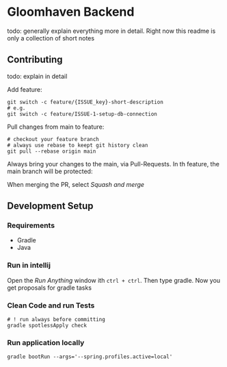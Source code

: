 # Gloomhaven Backend

todo: generally explain everything more in detail. Right now this readme is only a collection of short notes

## Contributing

todo: explain in detail

Add feature:

```shell
git switch -c feature/{ISSUE_key}-short-description
# e.g.
git switch -c feature/ISSUE-1-setup-db-connection
```

Pull changes from main to feature:

```shell
# checkout your feature branch
# always use rebase to keept git history clean
git pull --rebase origin main
```

Always bring your changes to the main, via Pull-Requests. In th feature, the main branch will be protected:

When merging the PR, select *Squash and merge*

## Development Setup

### Requirements

- Gradle
- Java

### Run in intellij

Open the *Run Anything* window ith `ctrl + ctrl`.
Then type gradle. Now you get proposals for gradle tasks

### Clean Code and run Tests

```shell
# ! run always before committing
gradle spotlessApply check
```

### Run application locally

```shell
gradle bootRun --args='--spring.profiles.active=local'    
```